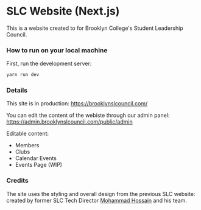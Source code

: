 # SLC Website (Next.js)
This is a website created to for Brooklyn College's Student Leadership Council.

### How to run on your local machine

First, run the development server:
```bash
yarn run dev
```
### Details
This site is in production:
https://brooklynslcouncil.com/

You can edit the content of the webiste through our admin panel:
https://admin.brooklynslcouncil.com/public/admin

Editable content:
- Members
- Clubs
- Calendar Events
- Events Page (WIP)

### Credits
The site uses the styling and overall design from the previous SLC website: 
created by former SLC Tech Director [Mohammad Hossain](https://github.com/mohhossain) and his team.

